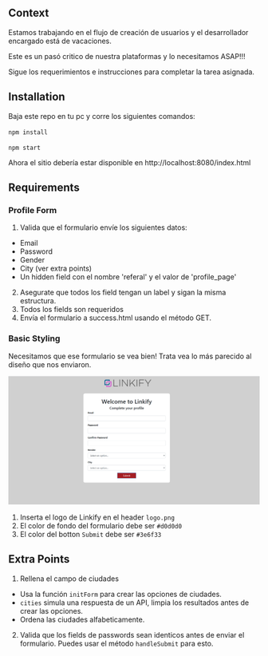 ## Context

Estamos trabajando en el flujo de creación de usuarios y el
desarrollador encargado está de vacaciones.

Este es un pasó critico de nuestra plataformas y lo necesitamos ASAP!!!

Sigue los requerimientos e instrucciones para completar la tarea asignada.

## Installation

Baja este repo en tu pc y corre los siguientes comandos:

`npm install`

`npm start`

Ahora el sitio debería estar disponible en http://localhost:8080/index.html

## Requirements
### Profile Form
1. Valida que el formulario envíe los siguientes datos:
  * Email
  * Password
  * Gender
  * City (ver extra points)
  * Un hidden field con el nombre 'referal' y el valor de 'profile_page'
2. Asegurate que todos los field tengan un label y sigan la misma estructura.
3. Todos los fields son requeridos
4. Envía el formulario a success.html usando el método GET.

### Basic Styling
Necesitamos que ese formulario se vea bien!
Trata vea lo más parecido al diseño que nos enviaron.

![Profile Form](form.png)

1. Inserta el logo de Linkify en el header `logo.png`
2. El color de fondo del formulario debe ser `#d0d0d0`
2. El color del botton `Submit` debe ser `#3e6f33`

## Extra Points
1. Rellena el campo de ciudades
  * Usa la función `initForm` para crear las opciones de ciudades.
  * `cities` simula una respuesta de un API, limpia los resultados antes de crear las opciones.
  * Ordena las ciudades alfabeticamente.
2. Valida que los fields de passwords sean identicos antes de enviar el formulario. Puedes usar el método `handleSubmit` para esto.